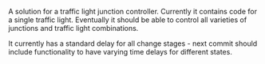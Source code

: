 A solution for a traffic light junction controller. 
Currently it contains code for a single traffic light.
Eventually it should be able to control all varieties of junctions and traffic light combinations.

It currently has a standard delay for all change stages - next commit should include functionality to have varying time delays for different states.
